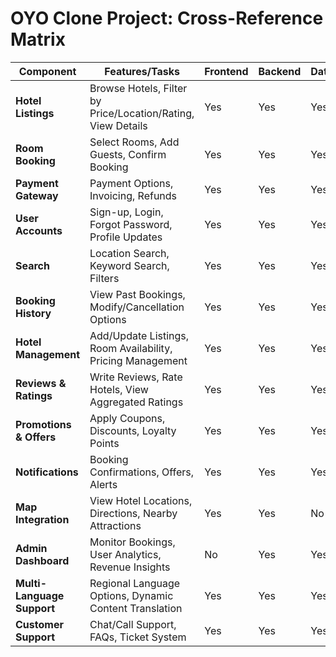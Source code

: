 # OYO Clone Project: Cross-Reference Matrix

| **Component**            | **Features/Tasks**                                              | **Frontend** | **Backend** | **Database** | **APIs**      | **Testing**    |
|--------------------------|-----------------------------------------------------------------|--------------|-------------|--------------|---------------|----------------|
| **Hotel Listings**        | Browse Hotels, Filter by Price/Location/Rating, View Details  | Yes          | Yes         | Yes          | Yes           | Yes            |
| **Room Booking**          | Select Rooms, Add Guests, Confirm Booking                     | Yes          | Yes         | Yes          | Yes           | Yes            |
| **Payment Gateway**       | Payment Options, Invoicing, Refunds                           | Yes          | Yes         | Yes          | Yes           | Yes            |
| **User Accounts**         | Sign-up, Login, Forgot Password, Profile Updates              | Yes          | Yes         | Yes          | Yes           | Yes            |
| **Search**                | Location Search, Keyword Search, Filters                     | Yes          | Yes         | Yes          | Yes           | Yes            |
| **Booking History**       | View Past Bookings, Modify/Cancellation Options               | Yes          | Yes         | Yes          | Yes           | Yes            |
| **Hotel Management**      | Add/Update Listings, Room Availability, Pricing Management    | Yes          | Yes         | Yes          | Yes           | Yes            |
| **Reviews & Ratings**     | Write Reviews, Rate Hotels, View Aggregated Ratings           | Yes          | Yes         | Yes          | Yes           | Yes            |
| **Promotions & Offers**   | Apply Coupons, Discounts, Loyalty Points                      | Yes          | Yes         | Yes          | Yes           | Yes            |
| **Notifications**         | Booking Confirmations, Offers, Alerts                        | Yes          | Yes         | Yes          | Yes           | Yes            |
| **Map Integration**       | View Hotel Locations, Directions, Nearby Attractions         | Yes          | Yes         | No           | Yes           | Yes            |
| **Admin Dashboard**       | Monitor Bookings, User Analytics, Revenue Insights            | No           | Yes         | Yes          | Yes           | Yes            |
| **Multi-Language Support**| Regional Language Options, Dynamic Content Translation        | Yes          | Yes         | Yes          | Yes           | Yes            |
| **Customer Support**      | Chat/Call Support, FAQs, Ticket System                        | Yes          | Yes         | Yes          | Yes           | Yes            |
